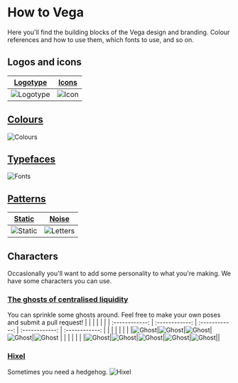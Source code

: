 # How to Vega 

Here you'll find the building blocks of the Vega design and branding. Colour references and how to use them, which fonts to use, and so on.
## Logos and icons
| [Logotype](1A-Logotype) | [Icons](1B-Brand-Icon) |
| --- | --- |
|![Logotype](1A-Logotype/Vega_Logotype_Black.png)|![Icon](1B-Brand-Icon/Vega_Brand_Icon_Black.png)||


## [Colours](./1C-Colour-Palette/)
![Colours](1C-Colour-Palette/Colour_Palette_Overview.jpg)

## [Typefaces](./1D-Typefaces/)
![Fonts](1D-Typefaces/Our_typefaces.jpg)

## [Patterns](./1E-Patterns-+-Textures/)
| [Static](1E-Patterns-%2B-Textures/Noise-Pattern) | [Noise](1E-Patterns-%2B-Textures/Noise-Pattern) |
| --- | --- |
|![Static](1E-Patterns-%2B-Textures/Static-Textures/Mid_Grey_Static.jpg)|![Letters](1E-Patterns-%2B-Textures/Noise-Pattern/Vega_Noise_Pattern.png)|

## Characters
Occasionally you'll want to add some personality to what you're making. We have some characters you can use.
### [The ghosts of centralised liquidity](./1F-Vector-Graphics/Ghosts-Of-Centralised-Liquidity/)
You can sprinkle some ghosts around. Feel free to make your own poses and submit a pull request!
|   |   |   |   |  |
| :------------: | :------------: | :------------: | :------------: |    :------------: |
|   |   |   |   |  |
|![Ghost](1F-Vector-Graphics/Ghosts-Of-Centralised-Liquidity/Cool_AF_Ghost.svg)|![Ghost](1F-Vector-Graphics/Ghosts-Of-Centralised-Liquidity/Embarrassing_Dad_Ghost.svg)|![Ghost](1F-Vector-Graphics/Ghosts-Of-Centralised-Liquidity/Impatient_Ghost.svg)|![Ghost](1F-Vector-Graphics/Ghosts-Of-Centralised-Liquidity/Neutral_Ghost.svg)|![Ghost](1F-Vector-Graphics/Ghosts-Of-Centralised-Liquidity/Overdressed_Ghost.svg)
|   |   |   |   |  |
|![Ghost](1F-Vector-Graphics/Ghosts-Of-Centralised-Liquidity/Panic_Ghost.svg)|![Ghost](1F-Vector-Graphics/Ghosts-Of-Centralised-Liquidity/Short-sighted_Ghost.svg)|![Ghost](1F-Vector-Graphics/Ghosts-Of-Centralised-Liquidity/Stern_Ghost.svg)|![Ghost](1F-Vector-Graphics/Ghosts-Of-Centralised-Liquidity/Voting_Ghost.svg)|![Ghost](1F-Vector-Graphics/Ghosts-Of-Centralised-Liquidity/Waving_Ghost.svg)||


### [Hixel](./1G-Hixel/)
Sometimes you need a hedgehog.
![Hixel](1G-Hixel/Vega_Hixel_Black.png)
